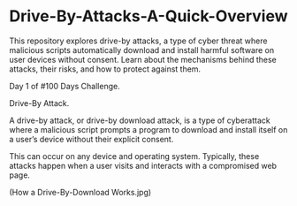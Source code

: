 # Drive-By-Attacks-A-Quick-Overview

This repository explores drive-by attacks, a type of cyber threat where malicious scripts automatically download and install harmful software on user devices without consent. Learn about the mechanisms behind these attacks, their risks, and how to protect against them.

Day 1 of #100 Days Challenge.

Drive-By Attack.

A drive-by attack, or drive-by download attack, is a type of cyberattack where a malicious script prompts a program to download and install itself on a user’s device without their explicit consent.

This can occur on any device and operating system. Typically, these attacks happen when a user visits and interacts with a compromised web page.

(How a Drive-By-Download Works.jpg)
